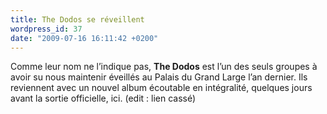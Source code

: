 ```yaml
---
title: The Dodos se réveillent
wordpress_id: 37
date: "2009-07-16 16:11:42 +0200"
---
```


Comme leur nom ne l’indique pas, **The Dodos** est l’un des seuls groupes à
avoir su nous maintenir éveillés au Palais du Grand Large l’an dernier. Ils
reviennent avec un nouvel album écoutable en intégralité, quelques jours avant
la sortie officielle, ici. (edit : lien cassé)

